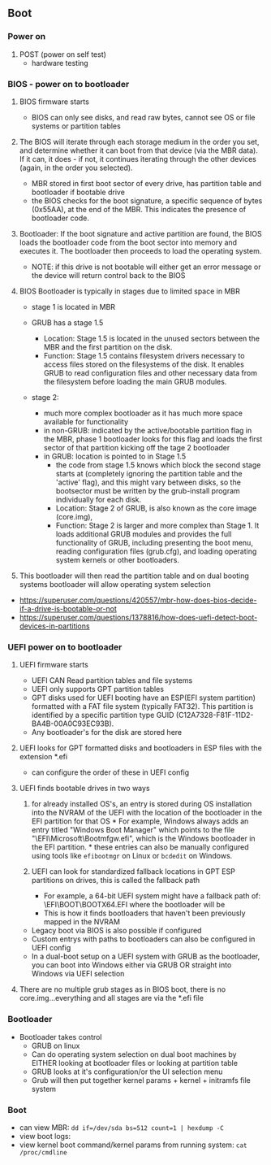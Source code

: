 ## Boot 

### Power on
1.  POST (power on self test)
    * hardware testing



### BIOS - power on to bootloader

1. BIOS firmware starts
    * BIOS can only see disks, and read raw bytes, cannot see OS or file systems or partition tables

2. The BIOS will iterate through each storage medium in the order you set, and determine whether it can boot from that device (via the MBR data). If it can, it does - if not, it continues iterating through the other devices (again, in the order you selected).
    * MBR stored in first boot sector of every drive, has partition table and bootloader if bootable drive
    * the BIOS checks for the boot signature, a specific sequence of bytes (0x55AA), at the end of the MBR. This indicates the presence of bootloader code.

3.  Bootloader: If the boot signature and active partition are found, the BIOS loads the bootloader code from the boot sector into memory and executes it. The bootloader then proceeds to load the operating system.
    *   NOTE: if this drive is not bootable will either get an error message or the device will return control back to the BIOS

4. BIOS Bootloader is typically in stages due to limited space in MBR
    * stage 1 is located in MBR

    * GRUB has a stage 1.5
        * Location: Stage 1.5 is located in the unused sectors between the MBR and the first partition on the disk.
        * Function: Stage 1.5 contains filesystem drivers necessary to access files stored on the filesystems of the disk. It enables GRUB to read configuration files and other necessary data from the filesystem before loading the main GRUB modules.

    * stage 2:
        * much more complex bootloader as it has much more space available for functionality
        * in non-GRUB: indicated by the active/bootable partition flag in the MBR, phase 1 bootloader looks for this flag and loads the first sector of that partition kicking off the tage 2 bootloader
        * in GRUB: location is pointed to in Stage 1.5
            * the code from stage 1.5 knows which block the second stage starts at (completely ignoring the partition table and the 'active' flag), and this might vary between disks, so the bootsector must be written by the grub-install program individually for each disk.
            * Location: Stage 2 of GRUB, is also known as the core image (core.img),
            * Function: Stage 2 is larger and more complex than Stage 1. It loads additional GRUB modules and provides the full functionality of GRUB, including presenting the boot menu, reading configuration files (grub.cfg), and loading operating system kernels or other bootloaders.
            
4. This bootloader will then read the partition table and on dual booting systems bootloader will allow operating system selection


* https://superuser.com/questions/420557/mbr-how-does-bios-decide-if-a-drive-is-bootable-or-not
* https://superuser.com/questions/1378816/how-does-uefi-detect-boot-devices-in-partitions



### UEFI power on to bootloader

1. UEFI firmware starts
    * UEFI CAN Read partition tables and file systems
    * UEFI only supports GPT partition tables
    * GPT disks used for UEFI booting have an ESP(EFI system partition) formatted with a FAT file system (typically FAT32). This partition is identified by a specific partition type GUID (C12A7328-F81F-11D2-BA4B-00A0C93EC93B).
    * Any bootloader's for the disk are stored here

2. UEFI looks for GPT formatted disks and bootloaders in ESP files with the extension *.efi
    * can configure the order of these in UEFI config

3. UEFI finds bootable drives in two ways
    1. for already installed OS's, an entry is stored during OS installation into the NVRAM of the UEFI with the location of the bootloader in the EFI partition for that OS
            * For example, Windows always adds an entry titled "Windows Boot Manager" which points to the file "\EFI\Microsoft\Bootmfgw.efi", which is the Windows bootloader in the EFI partition.
            * these entries can also be manually configured using tools like `efibootmgr` on Linux or `bcdedit` on Windows.

    2. UEFI can look for standardized fallback locations in GPT ESP partitions on drives, this is called the fallback path
        * For example, a 64-bit UEFI system might have a fallback path of: \EFI\BOOT\BOOTX64.EFI where the bootloader will be
        * This is how it finds bootloaders that haven't been previously mapped in the NVRAM

    * Legacy boot via BIOS is also possible if configured 
    * Custom entrys with paths to bootloaders can also be configured in UEFI config
    * In a dual-boot setup on a UEFI system with GRUB as the bootloader, you can boot into Windows either via GRUB OR straight into Windows via UEFI selection

3. There are no multiple grub stages as in BIOS boot, there is no core.img...everything and all stages are via the *.efi file


### Bootloader
* Bootloader takes control
    * GRUB on linux
    * Can do operating system selection on dual boot machines by EITHER looking at bootloader files or looking at partition table
    * GRUB looks at it's configuration/or the UI selection menu 
    * Grub will then put together kernel params + kernel + initramfs file system



### Boot
* can view MBR: `dd if=/dev/sda bs=512 count=1 | hexdump -C`
* view boot logs: 
* view kernel boot command/kernel params from running system: `cat /proc/cmdline`


